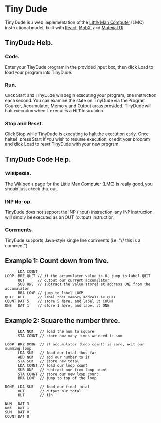 # Tiny Dude

Tiny Dude is a web implementation of the [Little Man Computer](https://en.wikipedia.org/wiki/Little_man_computer) (LMC) instructional model, built with [React](https://reactjs.org/), [MobX](https://mobx.js.org/), and [Material UI](https://material-ui-next.com/).

## TinyDude Help.

### Code.
Enter your TinyDude program in the provided input box, then click Load to load your program into TinyDude.

### Run.
Click Start and TinyDude will begin executing your program, one instruction each second. You can examine the state on TinyDude via the Program Counter, Accumulator, Memory and Output areas provided. TinyDude will halt execution when it executes a HLT instruction.

### Stop and Reset.
Click Stop while TinyDude is executing to halt the execution early. Once halted, press Start if you wish to resume execution, or edit your program and click Load to reset TinyDude with your new program.

## TinyDude Code Help.

### Wikipedia.
The Wikipedia page for the Little Man Computer (LMC) is really good, you should just check that out.

### INP No-op.
TinyDude does not support the INP (input) instruction, any INP instruction will simply be executed as an OUT (output) instruction.

### Comments.
TinyDude supports Java-style single line comments (i.e. "// this is a comment")

## Example 1: Count down from five.
```
      LDA COUNT 
LOOP  BRZ QUIT // if the accumulator value is 0, jump to label QUIT 
      OUT      // output our current accumulator 
      SUB ONE  // subtract the value stored at address ONE from the accumulator 
      BRA LOOP // jump to label LOOP 
QUIT  HLT      // label this memory address as QUIT 
COUNT DAT 5    // store 5 here, and label it COUNT 
ONE   DAT 1    // store 1 here, and label it ONE
```

## Example 2: Square the number three.
```
      LDA NUM   // load the num to square
      STA COUNT // store how many times we need to sum

LOOP  BRZ DONE  // if accumulator (loop count) is zero, exit our summing loop
      LDA SUM   // load our total thus far
      ADD NUM   // add our number to it
      STA SUM   // store new total 
      LDA COUNT // load our loop count 
      SUB ONE   // subtract one from loop count
      STA COUNT // store our new loop count
      BRA LOOP  // jump to top of the loop

DONE  LDA SUM   // load our final total
      OUT       // output our total
      HLT       // fin

NUM   DAT 3     
ONE   DAT 1     
SUM   DAT 0     
COUNT DAT 0
```
